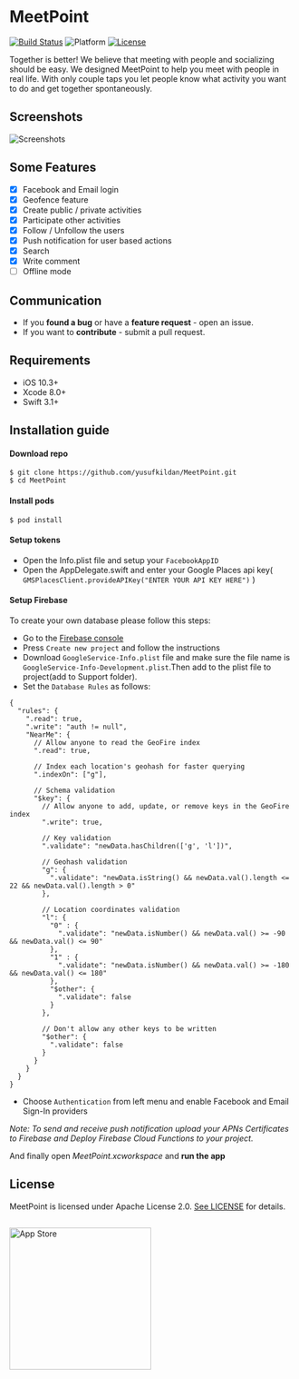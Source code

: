 # MeetPoint

[![Build Status](https://www.bitrise.io/app/7a26c93ad5a8995a.svg?token=UiTe2gkL-Nq1vXmW6Opxiw&branch=master)](https://www.bitrise.io/app/) ![Platform](https://camo.githubusercontent.com/783873a5a5968925c13e4b7748d284c56e3e676d/68747470733a2f2f636f636f61706f642d6261646765732e6865726f6b756170702e636f6d2f702f4e53537472696e674d61736b2f62616467652e737667) [![License](https://img.shields.io/badge/License-Apache%202.0-blue.svg)](https://github.com/MeetPoint-App/meetpoint-ios/blob/master/LICENSE)


Together is better! We believe that meeting with people and socializing should be easy. We designed MeetPoint to help you meet with people in real life.
With only couple taps you let people know what activity you want to do and get together spontaneously.

## Screenshots
![Screenshots](https://i.imgur.com/k5XA4DK.jpg)
## Some Features
- [x] Facebook and Email login
- [x] Geofence feature
- [x] Create public / private activities
- [x] Participate other activities
- [x] Follow / Unfollow the users
- [x] Push notification for user based actions
- [x] Search 
- [x] Write comment
- [ ] Offline mode
## Communication
* If you **found a bug** or have a **feature request** - open an issue.
* If you want to **contribute** - submit a pull request.

## Requirements
* iOS 10.3+
* Xcode 8.0+
* Swift 3.1+

## Installation guide
#### Download repo
```
$ git clone https://github.com/yusufkildan/MeetPoint.git
$ cd MeetPoint
```
#### Install pods
``` 
$ pod install
```
#### Setup tokens
- Open the Info.plist file and setup your `FacebookAppID`
- Open the AppDelegate.swift and enter your Google Places api key( `GMSPlacesClient.provideAPIKey("ENTER YOUR API KEY HERE")` )
#### Setup Firebase 
To create your own database please follow this steps:

- Go to the [Firebase console](https://console.firebase.google.com/)
- Press `Create new project` and follow the instructions
- Download `GoogleService-Info.plist` file and make sure the file name is `GoogleService-Info-Development.plist`.Then add to the plist file to project(add to Support folder).
- Set the `Database Rules` as follows:
```
{
  "rules": {
    ".read": true,
    ".write": "auth != null",
    "NearMe": {
      // Allow anyone to read the GeoFire index
      ".read": true,

      // Index each location's geohash for faster querying
      ".indexOn": ["g"],

      // Schema validation
      "$key": {
        // Allow anyone to add, update, or remove keys in the GeoFire index
        ".write": true,

        // Key validation
        ".validate": "newData.hasChildren(['g', 'l'])",

        // Geohash validation
        "g": {
          ".validate": "newData.isString() && newData.val().length <= 22 && newData.val().length > 0"
        },

        // Location coordinates validation
        "l": {
          "0" : {
            ".validate": "newData.isNumber() && newData.val() >= -90 && newData.val() <= 90"
          },
          "1" : {
            ".validate": "newData.isNumber() && newData.val() >= -180 && newData.val() <= 180"
          },
          "$other": {
            ".validate": false
          }
        },

        // Don't allow any other keys to be written
        "$other": {
          ".validate": false
        }
      }
    }
  }
}
```
- Choose `Authentication` from left menu and enable Facebook and Email Sign-In providers

*Note: To send and receive push notification upload your APNs Certificates to Firebase and Deploy Firebase Cloud Functions to your project.*

And finally open *MeetPoint.xcworkspace* and **run the app**

## License
MeetPoint is licensed under Apache License 2.0. [See LICENSE](https://github.com/MeetPoint-App/meetpoint-ios/blob/master/LICENSE) for details.

##
<a target="_blank" href="http://itunes.apple.com/us/app/meetpoint-app/id1363547170"><img src="https://perfectradiousa.files.wordpress.com/2016/09/itunes-app-store-logo.png"  width="250" alt="App Store" /></a>

